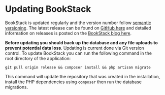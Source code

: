 # Updating BookStack

BookStack is updated regularly and the version number follow [semantic versioning](http://semver.org/). The latest release can be found on [GitHub here](https://github.com/ssddanbrown/BookStack/releases) and detailed information on releases is posted on the [BookStack blog here](https://www.bookstackapp.com/blog/tag/releases/).

**Before updating you should back up the database and any file uploads to prevent potential data loss**. Updating is current done via Git version control. To update BookStack you can run the following command in the root directory of the application:
```
git pull origin release && composer install && php artisan migrate
```
This command will update the repository that was created in the installation, install the PHP dependencies using `composer` then run the database migrations.